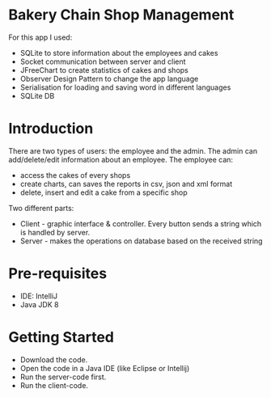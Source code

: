 # Bakery Chain Shop Management
For this app I used:
- SQLite to store information about the employees and cakes
- Socket communication between server and client
- JFreeChart to create statistics of cakes and shops
- Observer Design Pattern to change the app language
- Serialisation for loading and saving word in different languages
- SQLite DB

# Introduction
There are two types of users: the employee and the admin. The admin can add/delete/edit information about an employee.
The employee can:
- access the cakes of every shops
- create charts, can saves the reports in csv, json and xml format 
- delete, insert and edit a cake from a specific shop

Two different parts:
- Client - graphic interface & controller. Every button sends a string which is handled by server.
- Server - makes the operations on database based on the received string

# Pre-requisites
- IDE: IntelliJ
- Java JDK 8

# Getting Started
- Download the code.
- Open the code in a Java IDE (like Eclipse or Intellij)
- Run the server-code first.
- Run the client-code.
